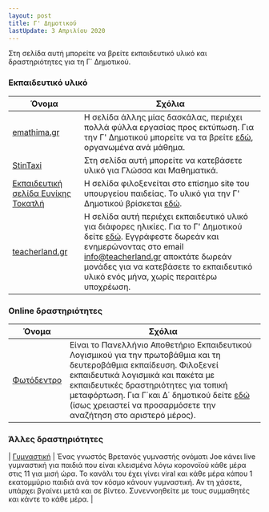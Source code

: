 ```yaml
---
layout: post
title: Γ' Δημοτικού
lastUpdate: 3 Απριλίου 2020
---
```


Στη σελίδα αυτή μπορείτε να βρείτε εκπαιδευτικό υλικό και δραστηριότητες για τη Γ΄ Δημοτικού.


### Εκπαιδευτικό υλικό

| Όνομα | Σχόλια |
| --- | --- |
| [emathima.gr](https://emathima.gr) | Η σελίδα άλλης μίας δασκάλας, περιέχει πολλά φύλλα εργασίας προς εκτύπωση. Για την Γ' Δημοτικού μπορείτε να τα βρείτε [εδώ](https://emathima.gr/category/%ce%b3-%cf%84%ce%ac%ce%be%ce%b7/), οργανωμένα ανά μάθημα.|
| [StinTaxi](https://www.stintaxi.com) | Στη σελίδα αυτή μπορείτε να κατεβάσετε υλικό για Γλώσσα και Μαθηματικά. |
| [Εκπαιδευτική σελίδα Ευνίκης Τοκατλή](http://users.sch.gr/evniki) | Η σελίδα φιλοξενείται στο επίσημο site του υπουργείου παιδείας. Το υλικό για την Γ' Δημοτικού βρίσκεται [εδώ](http://users.sch.gr/evniki/ctaksi/index.html). |
| [teacherland.gr](http://teacherland.gr/) | Η σελίδα αυτή περιέχει εκπαιδευτικό υλικό για διάφορες ηλικίες. Για το Γ' Δημοτικού δείτε [εδώ](http://teacherland.gr/3dimotikou.php). Eγγράφεστε δωρεάν και ενημερώνοντας στο email info@teacherland.gr αποκτάτε δωρεάν μονάδες για να κατεβάσετε το εκπαιδευτικό υλικό ενός μήνα, χωρίς περαιτέρω υποχρέωση. |


### Online δραστηριότητες

| Όνομα | Σχόλια |
| --- | --- |
| [Φωτόδεντρο](http://photodentro.edu.gr) | Είναι το Πανελλήνιο Αποθετήριο Εκπαιδευτικού Λογισμικού για την πρωτοβάθμια και τη δευτεροβάθμια εκπαίδευση. Φιλοξενεί εκπαιδευτικά λογισμικά και πακέτα με εκπαιδευτικές δραστηριότητες για τοπική μεταφόρτωση. Για Γ΄και Δ΄ δημοτικού δείτε [εδώ](http://photodentro.edu.gr/edusoft/simple-search?newQuery=yes#q1=/q2=/q3=2,/q4=9-12,/q5=/sb=1/rd=DESC/rp=10/st=pageLink_2/rq=/rqc=/q6=/q7=/q8=/q11=/q9=/q10=/q13=/q14=/q15=/q12=) (ίσως χρειαστεί να προσαρμόσετε την αναζήτηση στο αριστερό μέρος). |


### Άλλες δραστηριότητες

| [Γυμναστική](https://www.youtube.com/user/thebodycoach1/featured) | Ένας γνωστός Βρετανός γυμναστής ονόματι Joe κάνει live γυμναστική για παιδιά που είναι κλεισμένα λόγω κορονοϊού κάθε μέρα στις 11 για μισή ώρα. Το κανάλι του έχει γίνει viral και κάθε μέρα κάπου 1 εκατομμύριο παιδιά ανά τον κόσμο κάνουν γυμναστική. Αν τη χάσετε, υπάρχει βγαίνει μετά και σε βίντεο. Συνεννοηθείτε με τους συμμαθητές και κάντε το κάθε μέρα. |